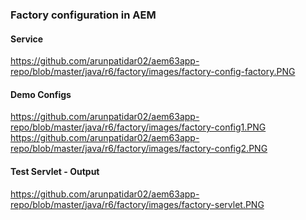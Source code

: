 ### Factory configuration in AEM

#### Service
https://github.com/arunpatidar02/aem63app-repo/blob/master/java/r6/factory/images/factory-config-factory.PNG

#### Demo Configs
https://github.com/arunpatidar02/aem63app-repo/blob/master/java/r6/factory/images/factory-config1.PNG
https://github.com/arunpatidar02/aem63app-repo/blob/master/java/r6/factory/images/factory-config2.PNG

#### Test Servlet - Output
https://github.com/arunpatidar02/aem63app-repo/blob/master/java/r6/factory/images/factory-servlet.PNG
